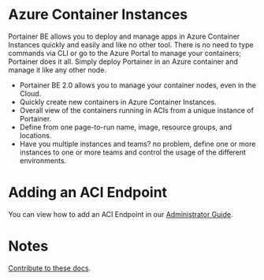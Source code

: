 # Azure Container Instances

Portainer BE allows you to deploy and manage apps in Azure Container Instances quickly and easily and like no other tool. There is no need to type commands via CLI or go to the Azure Portal to manage your containers; Portainer does it all. Simply deploy Portainer in an Azure container and manage it like any other node.

* Portainer BE 2.0 allows you to manage your container nodes, even in the Cloud.
* Quickly create new containers in Azure Container Instances.
* Overall view of the containers running in ACIs from a unique instance of Portainer.
* Define from one page-to-run name, image, resource groups, and locations.
* Have you multiple instances and teams? no problem, define one or more instances to one or more teams and control the usage of the different environments.

# Adding an ACI Endpoint

You can view how to add an ACI Endpoint in our [Administrator Guide](/v2.0-be/endpoints/aci/).

# Notes

[Contribute to these docs](https://github.com/portainer/portainer-docs/blob/master/contributing.md).